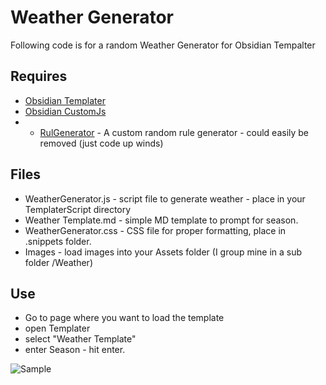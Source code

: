 # Weather Generator
Following code is for a random Weather Generator for Obsidian Tempalter

## Requires
- [Obsidian Templater](https://github.com/SilentVoid13/Templater)
- [Obsidian CustomJs](https://github.com/samlewis0602/obsidian-custom-js)
- - [RulGenerator](https://github.com/Syrkres/customJS) - A custom random rule generator - could easily be removed (just code up winds)

## Files
- WeatherGenerator.js - script file to generate weather - place in your TemplaterScript directory
- Weather Template.md - simple MD template to prompt for season.
- WeatherGenerator.css - CSS file for proper formatting, place in .snippets folder.
- Images - load images into your Assets folder (I group mine in a sub folder /Weather)
## Use
- Go to page where you want to load the template
- open Templater
- select "Weather Template"
- enter Season - hit enter.

![Sample](https://miniworld.com/obsidian/weatherExample.jpg)
